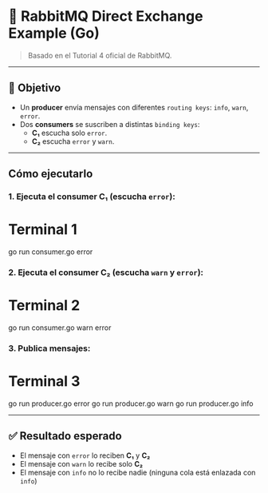 # 🐇 RabbitMQ Direct Exchange Example (Go)

> Basado en el Tutorial 4 oficial de RabbitMQ.

---

## 🎯 Objetivo

- Un **producer** envía mensajes con diferentes `routing keys`: `info`, `warn`, `error`.
- Dos **consumers** se suscriben a distintas `binding keys`:
  - **C₁** escucha solo `error`.
  - **C₂** escucha `error` y `warn`.

---

## Cómo ejecutarlo

### 1. Ejecuta el consumer C₁ (escucha `error`):

# Terminal 1
go run consumer.go error


### 2. Ejecuta el consumer C₂ (escucha `warn` y `error`):

# Terminal 2
go run consumer.go warn error


### 3. Publica mensajes:
# Terminal 3
go run producer.go error
go run producer.go warn
go run producer.go info


---

## ✅ Resultado esperado

- El mensaje con `error` lo reciben **C₁** y **C₂**
- El mensaje con `warn` lo recibe solo **C₂**
- El mensaje con `info` no lo recibe nadie (ninguna cola está enlazada con `info`)

